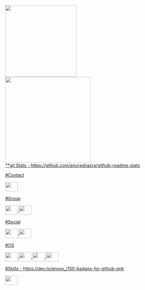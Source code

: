 <div>
  <a href="https://github.com/{yourRepoName}">
  <img height="230em" src="https://github-readme-stats.vercel.app/api?username=stcritcal&show_icons=true&theme=midnight-purple&include_all_comits=true&count_private=true"/>
  <img height="275em" src="https://github-readme-stats.vercel.app/api/top-langs/?username={stcritcal}&layout=compact&langs_count=16&theme=midnight-purple"/>
</div>
**git Stats - https://github.com/anuraghazra/github-readme-stats

#Contact
<div style="display: inline_block">
  <img align="center" alt="" height="30" width="40" src="https://img.shields.io/badge/Gmail-D14836?style=for-the-badge&logo=gmail&logoColor=white"/>
</div>

#Group
<div style="display: inline_block">
  <img align="center" alt="" height="30" width="40" src="https://img.shields.io/badge/Discord-7289DA?style=for-the-badge&logo=discord&logoColor=white"/>
  <img align="center" alt="" height="30" width="40" src="https://img.shields.io/badge/Slack-4A154B?style=for-the-badge&logo=slack&logoColor=white"/>
</div>

#Social
<div style="display: inline_block">
  <img align="center" alt="" height="30" width="40" src="https://img.shields.io/badge/Instagram-E4405F?style=for-the-badge&logo=instagram&logoColor=white"/>
  <img align="center" alt="" height="30" width="40" src="https://img.shields.io/badge/LinkedIn-0077B5?style=for-the-badge&logo=linkedin&logoColor=white"/>
</div>

#OS
<div style="display: inline_block">
  <img align="center" alt="" height="30" width="40" src="https://img.shields.io/badge/Android-3DDC84?style=for-the-badge&logo=android&logoColor=white"/>
  <img align="center" alt="" height="30" width="40" src="https://img.shields.io/badge/iOS-000000?style=for-the-badge&logo=ios&logoColor=white"/>
  <img align="center" alt="" height="30" width="40" src="https://img.shields.io/badge/Windows-0078D6?style=for-the-badge&logo=windows&logoColor=white"/>
  <img align="center" alt="" height="30" width="40" src="https://img.shields.io/badge/Ubuntu-E95420?style=for-the-badge&logo=ubuntu&logoColor=white"/>
</div>

#Skills - https://dev.to/envoy_/150-badges-for-github-pnk
<div style="display: inline_block">
  <img align="center" alt="" height="30" width="40" src="{url}"/>
</div>
